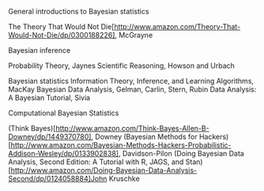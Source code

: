 General introductions to Bayesian statistics

The Theory That Would Not Die[http://www.amazon.com/Theory-That-Would-Not-Die/dp/0300188226], McGrayne


Bayesian inference

Probability Theory, Jaynes
Scientific Reasoning, Howson and Urbach


Bayesian statistics
Information Theory, Inference, and Learning Algorithms, MacKay
Bayesian Data Analysis, Gelman, Carlin, Stern, Rubin
Data Analysis: A Bayesian Tutorial, Sivia


Computational Bayesian Statistics

(Think Bayes)[http://www.amazon.com/Think-Bayes-Allen-B-Downey/dp/1449370780], Downey
(Bayesian Methods for Hackers)[http://www.amazon.com/Bayesian-Methods-Hackers-Probabilistic-Addison-Wesley/dp/0133902838], Davidson-Pilon
(Doing Bayesian Data Analysis, Second Edition: A Tutorial with R, JAGS, and Stan)[http://www.amazon.com/Doing-Bayesian-Data-Analysis-Second/dp/0124058884]John Kruschke
